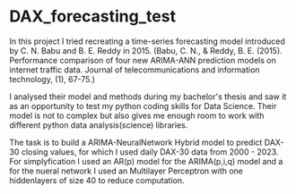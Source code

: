 # DAX_forecasting_test
In this project I tried recreating a time-series forecasting model introduced by C. N. Babu and B. E. Reddy in 2015. (Babu, C. N., &amp; Reddy, B. E. (2015). Performance comparison of four new ARIMA-ANN prediction models on internet traffic data. Journal of telecommunications and information technology, (1), 67-75.) 

I analysed their model and methods during my bachelor's thesis and saw it as an opportunity to test my python coding skills for Data Science. 
Their model is not to complex but also gives me enough room to work with different python data analysis(science) libraries.

The task is to build a ARIMA-NeuralNetwork Hybrid model to predict DAX-30 closing values, for which I used daily DAX-30 data from 2000 - 2023. For simplyfication I used an AR(p) model for the ARIMA(p,i,q) model and a for the nueral network I used an Multilayer Perceptron with one hiddenlayers of size 40 to reduce computation.
